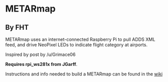 # METARmap #
## By FHT ##

METARmap uses an internet-connected Raspberry Pi to pull ADDS XML feed, and drive NeoPixel LEDs to indicate flight category at airports.

Inspired by post by /u/Grimace06

**Requires rpi_ws281x from JGarff**.

Instructions and info needed to build a METARmap can be found in the [wiki](https://github.com/facialhairtuesday/METARmap/wiki)
